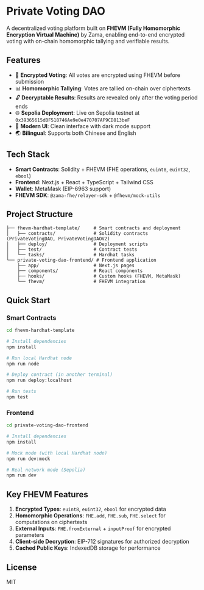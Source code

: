 # Private Voting DAO

A decentralized voting platform built on **FHEVM (Fully Homomorphic Encryption Virtual Machine)** by Zama, enabling end-to-end encrypted voting with on-chain homomorphic tallying and verifiable results.

## Features

- 🔐 **Encrypted Voting**: All votes are encrypted using FHEVM before submission
- 📊 **Homomorphic Tallying**: Votes are tallied on-chain over ciphertexts
- 🔓 **Decryptable Results**: Results are revealed only after the voting period ends
- 🌐 **Sepolia Deployment**: Live on Sepolia testnet at `0x39365615dBF518746Ae9e0e470707AF9CD813beF`
- 🎨 **Modern UI**: Clean interface with dark mode support
- 🌏 **Bilingual**: Supports both Chinese and English

## Tech Stack

- **Smart Contracts**: Solidity + FHEVM (FHE operations, `euint8`, `euint32`, `ebool`)
- **Frontend**: Next.js + React + TypeScript + Tailwind CSS
- **Wallet**: MetaMask (EIP-6963 support)
- **FHEVM SDK**: `@zama-fhe/relayer-sdk` + `@fhevm/mock-utils`

## Project Structure

```
├── fhevm-hardhat-template/     # Smart contracts and deployment
│   ├── contracts/              # Solidity contracts (PrivateVotingDAO, PrivateVotingDAOV2)
│   ├── deploy/                 # Deployment scripts
│   ├── test/                   # Contract tests
│   └── tasks/                  # Hardhat tasks
└── private-voting-dao-frontend/ # Frontend application
    ├── app/                    # Next.js pages
    ├── components/             # React components
    ├── hooks/                  # Custom hooks (FHEVM, MetaMask)
    └── fhevm/                  # FHEVM integration
```

## Quick Start

### Smart Contracts

```bash
cd fhevm-hardhat-template

# Install dependencies
npm install

# Run local Hardhat node
npm run node

# Deploy contract (in another terminal)
npm run deploy:localhost

# Run tests
npm test
```

### Frontend

```bash
cd private-voting-dao-frontend

# Install dependencies
npm install

# Mock mode (with local Hardhat node)
npm run dev:mock

# Real network mode (Sepolia)
npm run dev
```

## Key FHEVM Features

1. **Encrypted Types**: `euint8`, `euint32`, `ebool` for encrypted data
2. **Homomorphic Operations**: `FHE.add`, `FHE.sub`, `FHE.select` for computations on ciphertexts
3. **External Inputs**: `FHE.fromExternal` + `inputProof` for encrypted parameters
4. **Client-side Decryption**: EIP-712 signatures for authorized decryption
5. **Cached Public Keys**: IndexedDB storage for performance

## License

MIT

